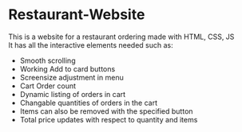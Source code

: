# Restaurant-Website
   This is a website for a restaurant ordering made with HTML, CSS, JS   
   It has all the interactive elements needed such as:
   + Smooth scrolling
   + Working Add to card buttons
   + Screensize adjustment in menu
   + Cart Order count
   + Dynamic listing of orders in cart
   + Changable quantities of orders in the cart
   + Items can also be removed with the specified button
   + Total price updates with respect to quantity and items
   
   
